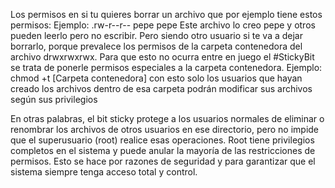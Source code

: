

Los permisos en si tu quieres borrar un archivo que por ejemplo tiene estos permisos:
	Ejemplo: .rw-r--r-- pepe   pepe
	Este archivo lo creo pepe y otros pueden leerlo pero no escribir.
	Pero siendo otro usuario si te va a dejar borrarlo, porque prevalece los permisos de la carpeta contenedora del archivo drwxrwxrwx.
	Para que esto no ocurra entre en juego el #StickyBit se trata de ponerle permisos especiales a la carpeta contenedora.
		Ejemplo: chmod +t [Carpeta contenedora] con esto solo los usuarios que hayan creado los archivos dentro de esa carpeta podrán modificar sus archivos según sus privilegios


En otras palabras, el bit sticky protege a los usuarios normales de eliminar o renombrar los archivos de otros usuarios en ese directorio, pero no impide que el superusuario (root) realice esas operaciones. Root tiene privilegios completos en el sistema y puede anular la mayoría de las restricciones de permisos. Esto se hace por razones de seguridad y para garantizar que el sistema siempre tenga acceso total y control.